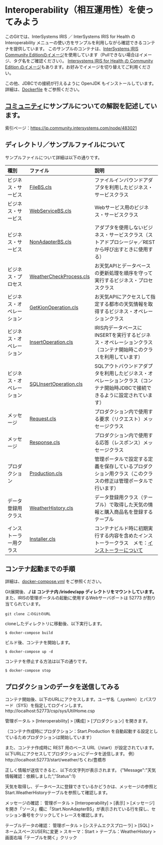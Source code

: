 # Interoperability（相互運用性）を使ってみよう
このGitでは、InterSystems IRIS ／ InterSystems IRIS for Health の Interoperability メニューの使い方をサンプルを利用しながら確認できるコンテナを提供しています。
このサンプルのコンテナは、[InterSystems IRIS Community Editionのイメージ](https://hub.docker.com/_/intersystems-iris-data-platform)を使用しています（Pullできない場合はイメージ、タグ名をご確認ください）。
[Intersystems IRIS for Health の Community Edition のイメージ](https://hub.docker.com/_/intersystems-iris-for-health)もあります。お好みでイメージを切り替えてご利用ください。

この他、JDBCでの接続が行えるように OpenJDK もインストールしています。
詳細は、[Dockerfile](./Dockerfile) をご参照ください。


## [コミュニティ](https://jp.community.intersystems.com)にサンプルについての解説を記述しています。
索引ページ：https://jp.community.intersystems.com/node/483021



## ディレクトリ／サンプルファイルについて
サンプルファイルについて詳細は以下の通りです。

|種別|ファイル|説明|
|:--|:--|:--|
|ビジネス・サービス|[FileBS.cls](/src/Start/FileBs.cls)|ファイルインバウンドアダプタを利用したビジネス・サービスクラス|
|ビジネス・サービス|[WebServiceBS.cls](/src/Start/WS/WebServiceBS.cls)|Webサービス用のビジネス・サービスクラス|
|ビジネス・サービス|[NonAdapterBS.cls](/src/Start/NonAdapterBS.cls)|アダプタを使用しないビジネス・サービスクラス（ストアドプロシージャ／RESTから呼び出すときに使用する）|
|ビジネス・プロセス|[WeatherCheckProcess.cls](/src/Start/WeatherCheckProcess.cls)|お天気APIとデータベースの更新処理を順序を守って実行するビジネス・プロセスクラス|
|ビジネス・オペレーション|[GetKionOperation.cls](/src/Start/GetKionOperation.cls)|お天気APIにアクセスして指定する都市の天気情報を取得するビジネス・オペレーションクラス|
|ビジネス・オペレーション|[InsertOperation.cls](/src/Start/InsertOperation.cls)|IRIS内データベースにINSERTを実行するビジネス・オペレーションクラス（コンテナ開始時このクラスを利用しています）|
|ビジネス・オペレーション|[SQLInsertOperation.cls](/src/Start/SQLInsertOperation.cls)|SQLアウトバウンドアダプタを利用したビジネス・オペレーションクラス（コンテナ開始時JDBCで接続できるように設定されています）|
|メッセージ|[Request.cls](/src/Start/Request.cls)|プロダクション内で使用する要求（リクエスト）メッセージクラス|
|メッセージ|[Response.cls](/src/Start/Response.cls)|プロダクション内で使用する応答（レスポンス）メッセージクラス|
|プロダクション|[Production.cls](/src/Start/Production.cls)|管理ポータルで設定する定義を保存しているプロダクション用クラス（このクラスの修正は管理ポータルで行います）|
|データ登録用クラス|[WeatherHistory.cls](/src/Start/WeatherHistory.cls)|データ登録用クラス（テーブル）で取得した天気の情報と購入商品名を登録するテーブル|
|インストーラー用クラス|[Installer.cls](/src/Installer.cls)|コンテナビルド時に初期実行する内容を含めたインストーラークラス　メモ：[インストーラーについて](https://docs.intersystems.com/iris20201/csp/docbookj/DocBook.UI.Page.cls?KEY=GCI_manifest)|


## コンテナ起動までの手順
詳細は、[docker-compose.yml](./docker-compose.yml) をご参照ください。

Git展開後、**./ は コンテナ内 /irisdev/app ディレクトリをマウントしています。**
また、IRISの管理ポータルの起動に使用するWebサーバポートは 52773 が割り当てられています。

```
git clone このGitのURL
```
cloneしたディレクトリに移動後、以下実行します。

```
$ docker-compose build
```
ビルド後、コンテナを開始します。
```
$ docker-compose up -d
```
コンテナを停止する方法は以下の通りです。
```
$ docker-compose stop
```

## プロダクションのデータを送信してみる
コンテナ開始後、以下のURLにアクセスします。ユーザ名（_system）とパスワード（SYS）を指定してログインします。
http://localhost:52773/csp/sys/UtilHome.csp

管理ポータル > [Interoperability] > [構成] > [プロダクション] を開きます。

（コンテナ作成時にプロダクション：Start.Production を自動起動する設定としているためプロダクションは開始しています）

また、コンテナ作成時に REST 用のベース URL（/start）が設定されています。
以下URLにアクセスしてプロダクションにデータを送信します。
例）
http://localhost:52773/start/weather/ちくわ/豊橋市

正しく情報が送信できると、以下の文字列が表示されます。
{"Message":"天気情報確認：依頼しました","Status":1}

天気を取得し、データベースに登録できているかどうかは、メッセージの参照とStart.WeatherHistoryテーブルを参照して確認します。

メッセージの確認：
管理ポータル > [Interoperability] > [表示] > [メッセージ] を開き「ソース」欄に「Start.NonAdapterBS」が表示されている行を探し、セッション番号をクリックしてトレースを確認します。

テーブルデータの確認：
管理ポータル > [システムエクスプローラ] > [SQL] > ネームスぺースUSERに変更 > スキーマ：Start > テーブル：WeatherHistory > 画面右端「テーブルを開く」クリック